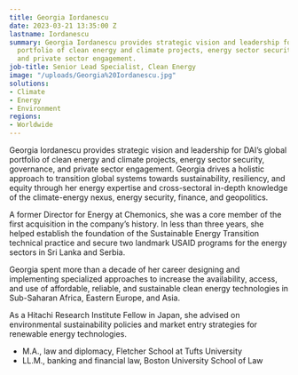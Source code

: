 ```yaml
---
title: Georgia Iordanescu
date: 2023-03-21 13:35:00 Z
lastname: Iordanescu
summary: Georgia Iordanescu provides strategic vision and leadership for DAI’s global
  portfolio of clean energy and climate projects, energy sector security, governance,
  and private sector engagement.
job-title: Senior Lead Specialist, Clean Energy
image: "/uploads/Georgia%20Iordanescu.jpg"
solutions:
- Climate
- Energy
- Environment
regions:
- Worldwide
---
```


Georgia Iordanescu provides strategic vision and leadership for DAI’s global portfolio of clean energy and climate projects, energy sector security, governance, and private sector engagement. Georgia drives a holistic approach to transition global systems towards sustainability, resiliency, and equity through her energy expertise and cross-sectoral in-depth knowledge of the climate-energy nexus, energy security, finance, and geopolitics.

A former Director for Energy at Chemonics, she was a core member of the first acquisition in the company’s history. In less than three years, she helped establish the foundation of the Sustainable Energy Transition technical practice and secure two landmark USAID programs for the energy sectors in Sri Lanka and Serbia.
 
Georgia spent more than a decade of her career designing and implementing specialized approaches to increase the availability, access, and use of affordable, reliable, and sustainable clean energy technologies in Sub-Saharan Africa, Eastern Europe, and Asia. 

As a Hitachi Research Institute Fellow in Japan, she advised on environmental sustainability policies and market entry strategies for renewable energy technologies. 

* M.A., law and diplomacy, Fletcher School at Tufts University
* LL.M., banking and financial law, Boston University School of Law